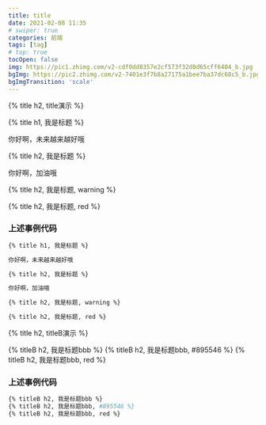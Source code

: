 ```yaml
---
title: title
date: 2021-02-08 11:35
# swiper: true
categories: 前端
tags: [tag]
# top: true
tocOpen: false
img: https://pic1.zhimg.com/v2-cdf0dd8357e2cf573f32d0d65cff6404_b.jpg
bgImg: https://pic2.zhimg.com/v2-7401e3f7b8a27175a1bee7ba37dc68c5_b.jpg
bgImgTransition: 'scale'
---
```

{% title h2, title演示 %}

{% title h1, 我是标题 %}

你好啊，未来越来越好哦

{% title h2, 我是标题 %}

你好啊，加油哦

{% title h2, 我是标题, warning %}

{% title h2, 我是标题, red %}
### 上述事例代码
```bash
{% title h1, 我是标题 %}

你好啊，未来越来越好哦

{% title h2, 我是标题 %}

你好啊，加油哦

{% title h2, 我是标题, warning %}

{% title h2, 我是标题, red %}
```
{% title h2, titleB演示 %}

{% titleB h2, 我是标题bbb %}
{% titleB h2, 我是标题bbb, #895546 %}
{% titleB h2, 我是标题bbb, red %}
### 上述事例代码
```bash
{% titleB h2, 我是标题bbb %}
{% titleB h2, 我是标题bbb, #895546 %}
{% titleB h2, 我是标题bbb, red %}
```